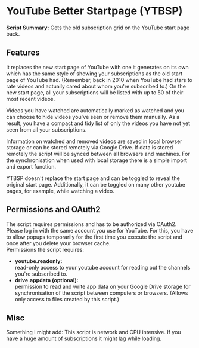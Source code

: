 # YouTube Better Startpage (YTBSP)

**Script Summary:** Gets the old subscription grid on the YouTube start page back.

## Features
It replaces the new start page of YouTube with one it generates on its own which has the same style of showing your subscriptions as the old start page of YouTube had. (Remember, back in 2010 when YouTube had stars to rate videos and actually cared about whom you're subscribed to.)
On the new start page, all your subscriptions will be listed with up to 50 of their most recent videos.

Videos you have watched are automatically marked as watched and you can choose to hide videos you've seen or remove them manually. As a result, you have a compact and tidy list of only the videos you have not yet seen from all your subscriptions.

Information on watched and removed videos are saved in local browser storage or can be stored remotely via Google Drive.
If data is stored remotely the script will be synced between all browsers and machines. For the synchronisation when used with local storage there is a simple import and export function.

YTBSP doesn't replace the start page and can be toggled to reveal the original start page. Additionally, it can be toggled on many other youtube pages, for example, while watching a video.

## Permissions and OAuth2
The script requires permissions and has to be authorized via OAuth2. Please log in with the same account you use for YouTube. For this, you have to allow popups temporarily for the first time you execute the script and once after you delete your browser cache.  
Permissions the script requires:  
* **youtube.readonly:**  
    read-only access to your youtube account for reading out the channels you're subscribed to.
* **drive.appdata (optional):**  
    permission to read and write app data on your Google Drive storage for synchronisation of the script between computers or browsers. (Allows only access to files created by this script.)

## Misc
Something I might add: This script is network and CPU intensive. If you have a huge amount of subscriptions it might lag while loading.
